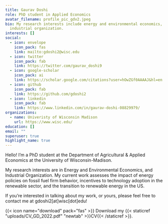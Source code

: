 ```yaml
---
title: Gaurav Doshi
role: PhD student in Applied Economics
avatar_filename: profile_pic_gdv2.jpeg
bio: My research interests include energy and environmental economics, and
  industrial organization.
interests: []
social:
  - icon: envelope
    icon_pack: fas
    link: mailto:gdoshi2@wisc.edu
  - icon: twitter
    icon_pack: fab
    link: https://twitter.com/gaurav_doshi9
  - icon: google-scholar
    icon_pack: ai
    link: https://scholar.google.com/citations?user=hOwZGf0AAAAJ&hl=en
  - icon: github
    icon_pack: fab
    link: https://github.com/gdoshi2
  - icon: linkedin
    icon_pack: fab
    link: https://www.linkedin.com/in/gaurav-doshi-08829979/
organizations:
  - name: Univeristy of Wisconsin Madison
    url: https://www.wisc.edu/
education: []
email: ""
superuser: true
highlight_name: true
---
```


Hello! I’m a PhD student at the Department of Agricultural & Applied Economics at the University of Wisconsin-Madison.

My research interests are in Energy and Environmental Economics, and Industrial Organization. My current work assesses the impact of energy policies on fossil fuel firm behavior, incentives to technology adoption in the renewable sector, and the transition to renewable energy in the US.

If you’re interested in talking about my work, or yours, please feel free to contact me at gdoshi2[at]wisc[dot]edu!

{{< icon name="download" pack="fas" >}} Download my {{< staticref "uploads/CV_GD_2022.pdf" "newtab" >}}CV{{< /staticref >}}.
